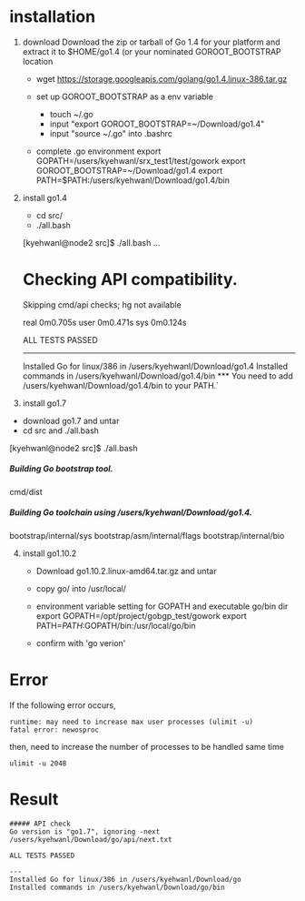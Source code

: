 
installation
============
1. download 
 Download the zip or tarball of Go 1.4 for your platform and extract it to $HOME/go1.4 (or your nominated GOROOT_BOOTSTRAP location

   - wget https://storage.googleapis.com/golang/go1.4.linux-386.tar.gz
   - set up GOROOT_BOOTSTRAP as a env variable
        * touch ~/.go
        * input "export GOROOT_BOOTSTRAP=~/Download/go1.4"
        * input "source ~/.go" into .bashrc

   - complete .go environment
   export GOPATH=/users/kyehwanl/srx_test1/test/gowork
   export GOROOT_BOOTSTRAP=~/Download/go1.4
   export PATH=$PATH:/users/kyehwanl/Download/go1.4/bin


2. install go1.4

    - cd src/ 
    - ./all.bash

    [kyehwanl@node2 src]$ ./all.bash
    ...
    
    # Checking API compatibility.
     Skipping cmd/api checks; hg not available
     
     real    0m0.705s
     user    0m0.471s
     sys     0m0.124s
     
     ALL TESTS PASSED
     
     ---
     Installed Go for linux/386 in /users/kyehwanl/Download/go1.4
     Installed commands in /users/kyehwanl/Download/go1.4/bin
     *** You need to add /users/kyehwanl/Download/go1.4/bin to your PATH.`


3. install go1.7

  - download go1.7 and untar
  - cd src and ./all.bash


  [kyehwanl@node2 src]$ ./all.bash
  ##### Building Go bootstrap tool.
  cmd/dist

  ##### Building Go toolchain using /users/kyehwanl/Download/go1.4.
  bootstrap/internal/sys
  bootstrap/asm/internal/flags
  bootstrap/internal/bio


4. install go1.10.2
    - Download go1.10.2.linux-amd64.tar.gz and untar
    - copy go/ into /usr/local/

    - environment variable setting for GOPATH and executable go/bin dir
        export GOPATH=/opt/project/gobgp_test/gowork
        export PATH=$PATH:$GOPATH/bin:/usr/local/go/bin
    - confirm with 'go verion'


Error 
======
If the following error occurs, 

    runtime: may need to increase max user processes (ulimit -u)
    fatal error: newosproc

then, need to increase the number of processes to be handled same time

    ulimit -u 2048





Result
======
    ##### API check
    Go version is "go1.7", ignoring -next /users/kyehwanl/Download/go/api/next.txt

    ALL TESTS PASSED

    ---
    Installed Go for linux/386 in /users/kyehwanl/Download/go
    Installed commands in /users/kyehwanl/Download/go/bin
